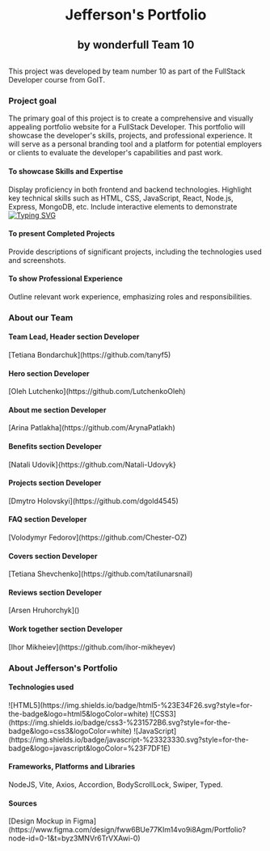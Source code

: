 <h1 align="center">Jefferson's Portfolio</h1>
<h2 align="center">by wonderfull Team 10</h2>
<img href="./src/img/readme/TEAM 10 (2).png" align="center">


<p>This project was developed by team number 10 as part of the FullStack Developer course from GoIT.</p>

<h3 align="left">Project goal</h3>
<p>The primary goal of this project is to create a comprehensive and visually appealing portfolio website for a FullStack Developer. This portfolio will showcase the developer's skills, projects, and professional experience. It will serve as a personal branding tool and a platform for potential employers or clients to evaluate the developer's capabilities and past work.</p>

<h4>To showcase Skills and Expertise</h4>
<p>Display proficiency in both frontend and backend technologies.
Highlight key technical skills such as HTML, CSS, JavaScript, React, Node.js, Express, MongoDB, etc.
Include interactive elements to demonstrate <a href="https://git.io/typing-svg"><img src="https://readme-typing-svg.herokuapp.com?font=Fira+Code&pause=1000&color=1870F7&width=435&lines=coding+abilities." alt="Typing SVG" /></a></p>

<h4>To present Completed Projects</h4>
<p>Provide descriptions of significant projects, including the technologies used and screenshots.</p>

<h4>To show Professional Experience</h4>
<p>Outline relevant work experience, emphasizing roles and responsibilities.</p>




<h3 align="left">About our Team</h3>

<h4>Team Lead, Header section Developer</h4>
[Tetiana Bondarchuk](https://github.com/tanyf5)

<h4>Hero section Developer</h4>
[Oleh Lutchenko](https://github.com/LutchenkoOleh)

<h4>About me section Developer</h4>
[Arina Patlakha](https://github.com/ArynaPatlakh)

<h4>Benefits section Developer</h4>
[Natali Udovik]{https://github.com/Natali-Udovyk}

<h4>Projects section Developer</h4>
[Dmytro Holovskyi](https://github.com/dgold4545)

<h4>FAQ section Developer</h4>
[Volodymyr Fedorov](https://github.com/Chester-OZ)

<h4>Covers section Developer</h4>
[Tetiana Shevchenko](https://github.com/tatilunarsnail)

<h4>Reviews section Developer</h4>
[Arsen Hruhorchyk]()

<h4>Work together section Developer</h4>
[Ihor Mikheiev](https://github.com/ihor-mikheyev)



<h3 align="left">About Jefferson's Portfolio</h3>

<h4>Technologies used</h4>
![HTML5](https://img.shields.io/badge/html5-%23E34F26.svg?style=for-the-badge&logo=html5&logoColor=white)   ![CSS3](https://img.shields.io/badge/css3-%231572B6.svg?style=for-the-badge&logo=css3&logoColor=white)   ![JavaScript](https://img.shields.io/badge/javascript-%23323330.svg?style=for-the-badge&logo=javascript&logoColor=%23F7DF1E)


<h4>Frameworks, Platforms and Libraries</h4>
NodeJS, Vite, Axios, Accordion, BodyScrollLock, Swiper, Typed.



<h4>Sources</h4>
[Design Mockup in Figma](https://www.figma.com/design/fww6BUe77KIm14vo9i8Agm/Portfolio?node-id=0-1&t=byz3MNVr6TrVXAwi-0)
